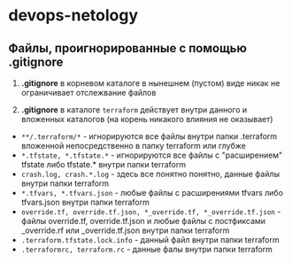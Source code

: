 # devops-netology

## Файлы, проигнорированные с помощью .gitignore

1. **.gitignore** в корневом каталоге в нынешнем (пустом) виде никак не ограничивает отслежвание файлов

2. **.gitignore** в каталоге `terraform` действует внутри данного и вложенных каталогов (на корень никакого влияния не оказывает)
* `**/.terraform/*` - игнорируются все файлы внутри папки .terraform вложенной непосредственно в папку terraform или глубже
* `*.tfstate, *.tfstate.*` - игнорируются все файлы с "расширением" tfstate либо tfstate.\* внутри папки terraform
* `crash.log, crash.*.log` - здесь все понятно понятно, данные файлы внутри папки terraform
* `*.tfvars, *.tfvars.json` - любые файлы с расширениями tfvars либо tfvars.json внутри папки terraform
* `override.tf, override.tf.json, *_override.tf, *_override.tf.json` - файлы override.tf, override.tf.json и любые файлы с постфиксами  \_override.rf или \_override.tf.json внутри папки terraform
* `.terraform.tfstate.lock.info` - данный файл внутри папки terraform
* `.terraformrc, terraform.rc` - данные фалы внутри папки terraform
